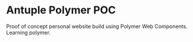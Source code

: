 # Antuple Polymer POC

Proof of concept personal website build using Polymer Web Components.  
Learning polymer.
